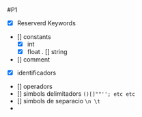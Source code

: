 #P1

- [x] Reserverd Keywords
- [] constants 
	- [x] int
	- [x] float
	. [] string
- [] comment
- [x] identificadors
- [] operadors
- [] simbols delimitadors `()[]""''; etc etc`
- [] simbols de separacio `\n \t`
- 
